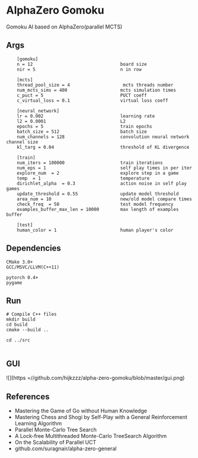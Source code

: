 # AlphaZero Gomoku
Gomoku AI based on AlphaZero(parallel MCTS)

## Args
```
    [gomoku]
    n = 12                                 board size
    nir = 5                                n in row

    [mcts]
    thread_pool_size = 4                    mcts threads number
    num_mcts_sims = 400                    mcts simulation times
    c_puct = 5                             PUCT coeff
    c_virtual_loss = 0.1                   virtual loss coeff

    [neural_network]
    lr = 0.002                             learning rate
    l2 = 0.0001                            L2
    epochs = 5                             train epochs
    batch_size = 512                       batch size
    num_channels = 128                     convolution neural network channel size
    kl_targ = 0.04                         threshold of KL divergence

    [train]
    num_iters = 100000                     train iterations
    num_eps = 1                            self play times in per iter
    explore_num  = 2                       explore step in a game
    temp  = 1                              temperature
    dirichlet_alpha  = 0.3                 action noise in self play games
    update_threshold = 0.55                update model threshold
    area_num = 10                          new/old model compare times
    check_freq  = 50                       test model frequency
    examples_buffer_max_len = 10000        max length of examples buffer

    [test]
    human_color = 1                        human player's color
```

## Dependencies
```
CMake 3.0+
GCC/MSVC/LLVM(C++11)

pytorch 0.4+
pygame
```

## Run
```
# Compile C++ files
mkdir build
cd build
cmake --build ..

cd ../src


```

## GUI
![](https =//github.com/hijkzzz/alpha-zero-gomoku/blob/master/gui.png)


## References
* Mastering the Game of Go without Human Knowledge
* Mastering Chess and Shogi by Self-Play with a General Reinforcement Learning Algorithm
* Parallel Monte-Carlo Tree Search
* A Lock-free Multithreaded Monte-Carlo TreeSearch Algorithm
* On the Scalability of Parallel UCT
* github.com/suragnair/alpha-zero-general
